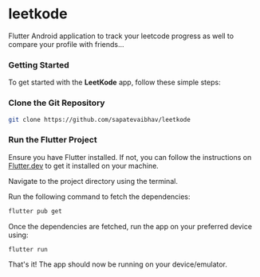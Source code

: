 # leetkode

Flutter Android application to track your leetcode progress as well to compare your profile with friends...

### Getting Started

To get started with the **LeetKode** app, follow these simple steps:

### Clone the Git Repository

```bash
git clone https://github.com/sapatevaibhav/leetkode
```
### Run the Flutter Project

Ensure you have Flutter installed. If not, you can follow the instructions on [Flutter.dev](https://flutter.dev/) to get it installed on your machine.

Navigate to the project directory using the terminal.

Run the following command to fetch the dependencies:
```bash 
flutter pub get
```
Once the dependencies are fetched, run the app on your preferred device using:
```bash
flutter run
```
That's it! The app should now be running on your device/emulator.
